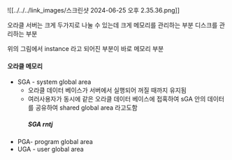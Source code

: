 ![[../../../link_images/스크린샷 2024-06-25 오후 2.35.36.png]]

오라클 서버는 크게 두가지로 나눌 수 있는데 크게 메모리를 관리하는 부분 디스크를 관리하는 부분

위의 그림에서 instance 라고 되어진 부분이 바로 메모리 부분

#### 오라클 메모리 
- SGA - system global area
	- 오라클 데이터 베이스가 서버에서 실행되어 꺼질 때까지 유지됨
	- 여러사용자가 동시에 같은 오라클 데이터 베이스에 접혹하여 sGA 안의 데이터를 공유하여 shared global area 라고도함
		##### SGA rntj
- PGA- program global area
- UGA - user global area